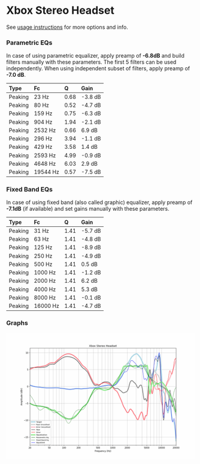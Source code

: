 # Xbox Stereo Headset
See [usage instructions](https://github.com/jaakkopasanen/AutoEq#usage) for more options and info.

### Parametric EQs
In case of using parametric equalizer, apply preamp of **-6.8dB** and build filters manually
with these parameters. The first 5 filters can be used independently.
When using independent subset of filters, apply preamp of **-7.0 dB**.

| Type    | Fc       |    Q | Gain    |
|:--------|:---------|:-----|:--------|
| Peaking | 23 Hz    | 0.68 | -3.8 dB |
| Peaking | 80 Hz    | 0.52 | -4.7 dB |
| Peaking | 159 Hz   | 0.75 | -6.3 dB |
| Peaking | 904 Hz   | 1.94 | -2.1 dB |
| Peaking | 2532 Hz  | 0.66 | 6.9 dB  |
| Peaking | 296 Hz   | 3.94 | -1.1 dB |
| Peaking | 429 Hz   | 3.58 | 1.4 dB  |
| Peaking | 2593 Hz  | 4.99 | -0.9 dB |
| Peaking | 4648 Hz  | 6.03 | 2.9 dB  |
| Peaking | 19544 Hz | 0.57 | -7.5 dB |

### Fixed Band EQs
In case of using fixed band (also called graphic) equalizer, apply preamp of **-7.1dB**
(if available) and set gains manually with these parameters.

| Type    | Fc       |    Q | Gain    |
|:--------|:---------|:-----|:--------|
| Peaking | 31 Hz    | 1.41 | -5.7 dB |
| Peaking | 63 Hz    | 1.41 | -4.8 dB |
| Peaking | 125 Hz   | 1.41 | -8.9 dB |
| Peaking | 250 Hz   | 1.41 | -4.9 dB |
| Peaking | 500 Hz   | 1.41 | 0.5 dB  |
| Peaking | 1000 Hz  | 1.41 | -1.2 dB |
| Peaking | 2000 Hz  | 1.41 | 6.2 dB  |
| Peaking | 4000 Hz  | 1.41 | 5.3 dB  |
| Peaking | 8000 Hz  | 1.41 | -0.1 dB |
| Peaking | 16000 Hz | 1.41 | -4.7 dB |

### Graphs
![](./Xbox%20Stereo%20Headset.png)